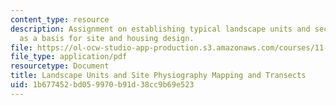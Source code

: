 ```yaml
---
content_type: resource
description: Assignment on establishing typical landscape units and sections (transects)
  as a basis for site and housing design.
file: https://ol-ocw-studio-app-production.s3.amazonaws.com/courses/11-304j-site-and-infrastructure-systems-planning-spring-2009/1b677452bd059970b91d38cc9b69e523_MIT11_304js09_assn02.pdf
file_type: application/pdf
resourcetype: Document
title: Landscape Units and Site Physiography Mapping and Transects
uid: 1b677452-bd05-9970-b91d-38cc9b69e523
---
```

